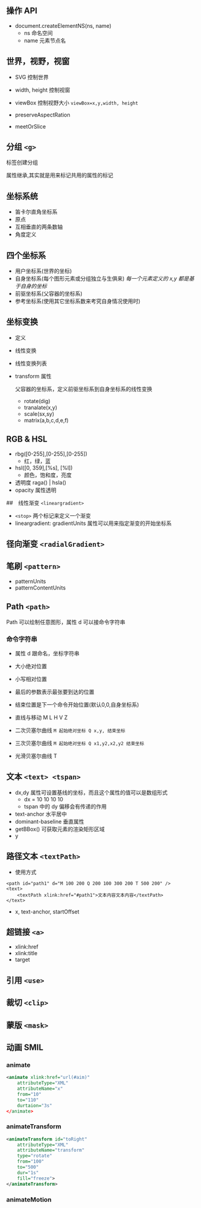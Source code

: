 
## 操作 API

+ document.createElementNS(ns, name)
	- ns 命名空间
	- name 元素节点名

## 世界，视野，视窗

+ SVG 控制世界

+ width, height 控制视窗
+ viewBox 控制视野大小
	`viewBox=x,y,width, height`
+ preserveAspectRation 
+ meetOrSlice 

## 分组 `<g>`

标签创建分组

属性继承,其实就是用来标记共用的属性的标记

## 坐标系统

+ 笛卡尔直角坐标系
+ 原点
+ 互相垂直的两条数轴
+ 角度定义

## 四个坐标系

+ 用户坐标系(世界的坐标)
+ 自身坐标系(每个图形元素或分组独立与生俱来)
	*每一个元素定义的 x,y 都是基于自身的坐标*
+ 前驱坐标系(父容器的坐标系)
+ 参考坐标系(使用其它坐标系数来考究自身情况使用时)

## 坐标变换

+ 定义
+ 线性变换
+ 线性变换列表
+ transform 属性

	父容器的坐标系，定义前驱坐标系到自身坐标系的线性变换
	- rotate(dig)
	- tranalate(x,y)
	- scale(sx,sy)
	- matrix(a,b,c,d,e,f)

## RGB & HSL

+ rbg([0-255],[0-255],[0-255])
	- 红，绿，蓝
+ hsl([0, 359],[%s], [%l])
	- 颜色，饱和度，亮度
+ 透明度 raga() | hsla()
+ opacity 属性透明

##　线性渐变 `<lineargradient>`

+ `<stop>` 两个标记来定义一个渐变
+ lineargradient: gradientUnits 属性可以用来指定渐变的开始坐标系

## 径向渐变 `<radialGradient>`

## 笔刷 `<pattern>` 
+ patternUnits
+ patternContentUnits

## Path `<path>`

Path 可以绘制任意图形，属性 d 可以接命令字符串

### 命令字符串
+ 属性 d 跟命名，坐标字符串
+ 大小绝对位置
+ 小写相对位置
+ 最后的参数表示最张要到达的位置
+ 结束位置是下一个命令开始位置(默认0,0,自身坐标系) 

+ 直线与移动 M L H V Z 
+ 二次贝塞尔曲线 `M 起始绝对坐标 Q x,y, 结束坐标`
+ 三次贝塞尔曲线 `M 起始绝对坐标 Q x1,y2,x2,y2 结束坐标`
+ 光滑贝塞尔曲线 T

## 文本 `<text> <tspan>`

+ dx,dy 属性可设置基线的坐标，而且这个属性的值可以是数组形式
	- dx = 10 10 10 10
	- tspan 中的 dy 偏移会有传递的作用
+ text-anchor 水平居中
+ dominant-baseline 垂直属性
+ getBBox() 可获取元素的渲染矩形区域
+ y

## 路径文本 `<textPath>`

+ 使用方式
```SVG
<path id="path1" d="M 100 200 Q 200 100 300 200 T 500 200" />
<text>
	<textPath xlink:href="#path1">文本内容文本内容</textPath>
</text>
```
+ x, text-anchor, startOffset 

## 超链接 `<a>`

+ xlink:href
+ xlink:title
+ target


## 引用 `<use>`

## 裁切 `<clip>`

## 蒙版 `<mask>` 


## 动画 SMIL

### animate

```svg
<animate xlink:href="url(#aim)"
	attributeType="XML"
	attributeName="x"
	from="10"
	to="110"
	durtaion="3s"
</animate>
```

### animateTransform
```svg
<animateTransform id="toRight"
	attributeType="XML"
	attributeName="transform"
	type="rotate"
	from="100"
	to="500"
	dur="1s"
	fill="freeze"> 
</animateTransform>
```

### animateMotion




